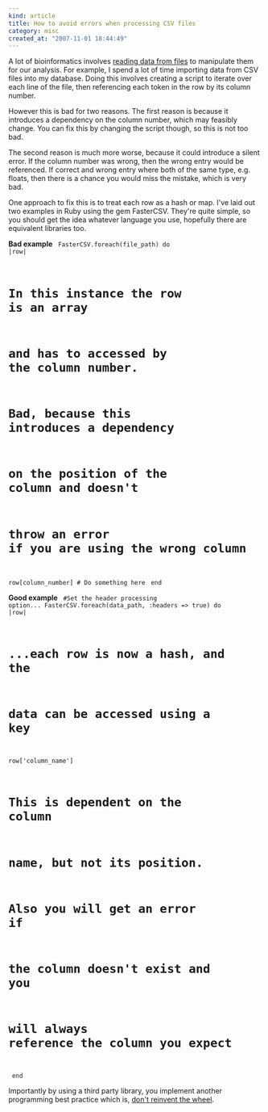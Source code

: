 ```yaml
--- 
kind: article
title: How to avoid errors when processing CSV files
category: misc
created_at: "2007-11-01 18:44:49"
---
```

A lot of bioinformatics involves <a href="http://nsaunders.wordpress.com/2007/09/19/where-n-is-an-arbitrarily-large-fraction-approaching-one/">reading data from files</a> to manipulate them for our analysis. For example, I spend a lot of time importing data from CSV files into my database. Doing this involves creating a script to iterate over each line of the file, then referencing each token in the row by its column number.

However this is bad for two reasons. The first reason is because it introduces a dependency on the column number, which may feasibly change. You can fix this by changing the script though, so this is not too bad.

The second reason is much more worse, because it could introduce a silent error. If the column number was wrong, then the wrong entry would be referenced. If correct and wrong entry where both of the same type, e.g. floats, then there is a chance you would miss the mistake, which is very bad.

One approach to fix this is to treat each row as a hash or map. I've laid out two examples in Ruby using the gem FasterCSV. They're quite simple, so you should get the idea whatever language you use, hopefully there are equivalent libraries too.

<strong>Bad example</strong>
<code>
FasterCSV.foreach(file_path) do |row|</code>
<code>
# In this instance the row is an array
# and has to accessed by the column number.
# Bad, because this introduces a dependency
# on the position of the column and doesn't
# throw an error if you are using the wrong column
row[column_number] # Do something here</code>
<code>
end</code>

<strong>Good example</strong>
<code>
#Set the header processing option...
FasterCSV.foreach(data_path, :headers =&gt; true) do |row|</code>
<code>
# ...each row is now a hash, and the
# data can be accessed using a key
row['column_name']
</code><code>
# This is dependent on the column
# name, but not its position.
# Also you will get an error if
# the column doesn't exist and you
# will always reference the column you expect
</code><code>
end</code>

Importantly by using a third party library, you implement another programming best practice which is, <a href="http://www.bioinformaticszen.com/2007/02/reinventing-the-wheel/">don't reinvent the wheel</a>.
